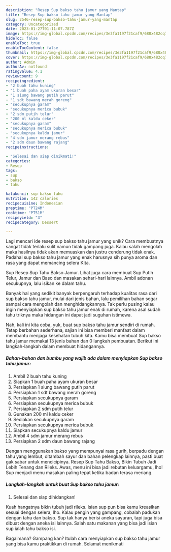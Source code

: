 ```yaml
---
description: "Resep Sup bakso tahu jamur yang Mantap"
title: "Resep Sup bakso tahu jamur yang Mantap"
slug: 2546-resep-sup-bakso-tahu-jamur-yang-mantap
category: Uncategorized
date: 2023-01-27T01:11:07.787Z
image: https://img-global.cpcdn.com/recipes/3e3fa1197f21caf9/680x482cq70/sup-bakso-tahu-jamur-foto-resep-utama.jpg
hideToc: false
enableToc: true
enableTocContent: false
thumbnail: https://img-global.cpcdn.com/recipes/3e3fa1197f21caf9/680x482cq70/sup-bakso-tahu-jamur-foto-resep-utama.jpg
cover: https://img-global.cpcdn.com/recipes/3e3fa1197f21caf9/680x482cq70/sup-bakso-tahu-jamur-foto-resep-utama.jpg
author: Admin
authorAv: notfound
ratingvalue: 4.1
reviewcount: 9
recipeingredient:
- "2 buah tahu kuning"
- "1 buah paha ayam ukuran besar"
- "1 siung bawang putih parut"
- "1 sdt bawang merah goreng"
- "secukupnya garam"
- "secukupnya merica bubuk"
- "2 sdm putih telur"
- "200 ml kaldu ceker"
- "secukupnya garam"
- "secukupnya merica bubuk"
- "secukupnya kaldu jamur"
- "4 sdm jamur merang rebus"
- "2 sdm daun bawang rajang"
recipeinstructions:

- "Selesai dan siap dinikmati!"
categories:
- Resep
tags:
- sup
- bakso
- tahu

katakunci: sup bakso tahu 
nutrition: 142 calories
recipecuisine: Indonesian
preptime: "PT24M"
cooktime: "PT51M"
recipeyield: "3"
recipecategory: Dessert

---
```





Lagi mencari ide resep sup bakso tahu jamur yang unik? Cara membuatnya sangat tidak terlalu sulit namun tidak gampang juga. Kalau salah mengolah maka hasilnya tidak akan memuaskan dan justru cenderung tidak enak. Padahal sup bakso tahu jamur yang enak harusnya sih punya aroma dan rasa yang dapat memancing selera Kita.





Sup Resep Sup Tahu Bakso Jamur. Lihat juga cara membuat Sup Putih Telur, Jamur dan Baso dan masakan sehari-hari lainnya. Ambil adonan secukupnya, lalu isikan ke dalam tahu.

Banyak hal yang sedikit banyak berpengaruh terhadap kualitas rasa dari sup bakso tahu jamur, mulai dari jenis bahan, lalu pemilihan bahan segar sampai cara mengolah dan menghidangkannya. Tak perlu pusing kalau ingin menyiapkan sup bakso tahu jamur enak di rumah, karena asal sudah tahu triknya maka hidangan ini dapat jadi suguhan istimewa.






Nah, kali ini kita coba, yuk, buat sup bakso tahu jamur sendiri di rumah. Tetap berbahan sederhana, sajian ini bisa memberi manfaat dalam membantu menjaga kesehatan tubuh kita. Kamu bisa membuat Sup bakso tahu jamur memakai 13 jenis bahan dan 0 langkah pembuatan. Berikut ini langkah-langkah dalam membuat hidangannya.

<!--inarticleads1-->

##### Bahan-bahan dan bumbu yang wajib ada dalam menyiapkan Sup bakso tahu jamur:

1. Ambil 2 buah tahu kuning
1. Siapkan 1 buah paha ayam ukuran besar
1. Persiapkan 1 siung bawang putih parut
1. Persiapkan 1 sdt bawang merah goreng
1. Persiapkan secukupnya garam
1. Persiapkan secukupnya merica bubuk
1. Persiapkan 2 sdm putih telur
1. Gunakan 200 ml kaldu ceker
1. Sediakan secukupnya garam
1. Persiapkan secukupnya merica bubuk
1. Siapkan secukupnya kaldu jamur
1. Ambil 4 sdm jamur merang rebus
1. Persiapkan 2 sdm daun bawang rajang


Dengan menggunakan bakso yang mempunyai rasa gurih, berpadu dengan tahu yang lembut, ditambah sayur dan bahan pelengkap lainnya, pasti buat gak sabar untuk mencicipinya. Resep Sup Tahu Bakso, Bikin Tubuh Jadi Lebih Tenang dan Rileks. Awas, menu ini bisa jadi rebutan keluargamu, lho! Sup menjadi menu masakan paling tepat ketika badan terasa meriang. 

<!--inarticleads2-->

##### Langkah-langkah untuk buat Sup bakso tahu jamur:


1. Selesai dan siap dihidangkan!

Kuah hangatnya bikin tubuh jadi rileks. Isian sup pun bisa kamu kreasikan sesuai dengan selera, lho. Kalau pengin yang gampang, cobalah padukan dengan tahu dan bakso. Sup tak hanya berisi aneka sayuran, tapi juga bisa dibuat dengan aneka isi lainnya. Salah satu makanan yang bisa jadi isian sup ialah tahu bakso isi. 

Bagaimana? Gampang kan? Itulah cara menyiapkan sup bakso tahu jamur yang bisa kamu praktikkan di rumah. Selamat menikmati
